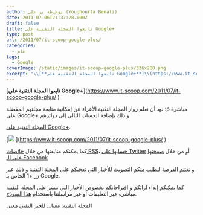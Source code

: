```yaml
---
author: يوغرطة بن علي (Youghourta Benali)
date: 2011-07-06T21:37:28.000Z
draft: false
title: تابعوا المجلة التقنية على Google+
type: post
url: /2011/07/it-scoop-google-plus/
categories:
  - عام
tags:
  - Google
coverImage: /static/images/it-scoop-google-plus/336x280.png
excerpt: "\\[**تابعوا المجلة التقنية على Google+**]\\(https://www.it-scoop.com/2011/07/it-scoop-google-plus/ ‎)\n\nنود أن نعلم زوار المجلة التقنية الأعزاء عن إمكانية متابعة مجلتهم المفضلة\_:p مباشرة على Google+ و ذلك بإضافة الحساب التالي إلى دوائرهم\n\n[المجلة التقنية على Google+](https://plus.google.com/115699769222774912709).\n\n\\[\n\nكما يمكنكم متابعتها من خلال [خلاصات RSS](http://feeds.feedburner.com/it-scoop/Prfa)، [حسابها على Twitter](http://twitter.com/#!/it_scoop_com) أو"
---
```

\[**تابعوا المجلة التقنية على Google+**]\(https://www.it-scoop.com/2011/07/it-scoop-google-plus/ ‎)

نود أن نعلم زوار المجلة التقنية الأعزاء عن إمكانية متابعة مجلتهم المفضلة :p مباشرة على Google+ و ذلك بإضافة الحساب التالي إلى دوائرهم

[المجلة التقنية على Google+](https://plus.google.com/115699769222774912709).

\[![](/static/images/it-scoop-google-plus/336x280.png) ]\(https://www.it-scoop.com/2011/07/it-scoop-google-plus/ ‎)

كما يمكنكم متابعتها من خلال [خلاصات RSS](http://feeds.feedburner.com/it-scoop/Prfa)، [حسابها على Twitter](http://twitter.com/#!/it_scoop_com) أو من خلال [صفحتها على الـ Facebook](http://www.facebook.com/ITscoopMagazine)

و نغتنم الفرصة لنطلب منكم التصويت للأخبار التي تعجبكم على المجلة التقنية و ذلك عبر زر +1 الخاص بـ Google.

كما يمكنكم إبداء آرائكم و اقتراحاتكم بخصوص الأخبار التي تنشر على المجلة التقنية مباشرة عبر التعليقات أو عبر مراسلتنا باستخدام [هذا النموذج](https://www.it-scoop.com/contact-us/).

المجلة التقنية: معنا... للخبر التقني معنى
